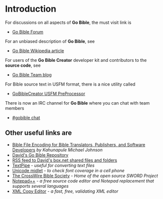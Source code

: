 # Introduction #

For discussions on all aspects of **Go Bible**, the must visit link is
  * [Go Bible Forum](http://jolon.org/vanillaforum/)

For an unbiased description of **Go Bible**, see
  * [Go Bible Wikipedia article](http://en.wikipedia.org/wiki/Go_Bible)

For users of the **Go Bible Creator** developer kit and contributors to the **source code**, see
  * [Go Bible Team blog](http://gobible.blogspot.com/)

For Bible source text in USFM format, there is a nice utility called

  * [GoBibleCreator USFM PreProcessor](http://gbcpreprocessor.codeplex.com/)

There is now an IRC channel for **Go Bible** where you can chat with team members
  * [#gobible chat](http://embed.mibbit.com/?server=irc.freenode.net&channel=%23gobible)

## Other useful links are ##
  * [Bible File Encoding for Bible Translators, Publishers, and Software Developers](http://ebible.org/usfx/Bible-encoding.htm) _by Kahunapule Michael Johnson_
  * [David's Go Bible Repository](http://dfhmch.googlepages.com/home)
  * [RSS feed to David's box.net shared files and folders](http://www.box.net/shared/7pemx6xzcb/rss.xml)
  * [TextPipe](http://www.datamystic.com/) - _useful for converting text files_
  * [Unicode midlet](http://unicodemidlet.googlecode.com) - _to check font coverage in a cell phone_
  * [The CrossWire Bible Society](http://www.crosswire.org/) - _Home of the open source SWORD Project_
  * [Notepad++](http://notepad-plus.sourceforge.net/) - _a free source code editor and Notepad replacement that supports several languages_
  * [XML Copy Editor](http://xml-copy-editor.sourceforge.net/) - _a fast, free, validating XML editor_